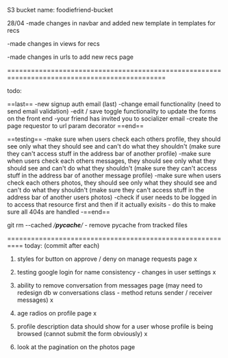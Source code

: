 S3 bucket name: foodiefriend-bucket

28/04
-made changes in navbar and added new template in templates for recs

-made changes in views for recs

-made changes in urls to add new recs page

==============================================================================================

todo:

==last==
-new signup auth email (last)
-change email functionality (need to send email validation)
-edit / save toggle functionality to update the forms on the front end
-your friend has invited you to socializer email
-create the page requestor to url param decorator
==end==

==testing==
-make sure when users check each others profile, they should see only what they should see and can't do what they shouldn't (make sure they can't access stuff in the address bar of another profile)
-make sure when users check each others messages, they should see only what they should see and can't do what they shouldn't (make sure they can't access stuff in the address bar of another message profile)
-make sure when users check each others photos, they should see only what they should see and can't do what they shouldn't (make sure they can't access stuff in the address bar of another users photos)
-check if user needs to be logged in to access that resource first and then if it actually exisits - do this to make sure all 404s are handled
-==end==




git rm --cached */__pycache__/* - remove pycache from tracked files

==========================================================
today: (commit after each)

1. styles for button on approve / deny on manage requests page x

2. testing google login for name consistency - changes in user settings x

3. ability to remove conversation from messages page (may need to redesign db w conversations class - method retuns sender / receiver messages) x

4. age radios on profile page x

5. profile description data should show for a user whose profile is being browsed (cannot submit the form obviously) x

6. look at the pagination on the photos page





